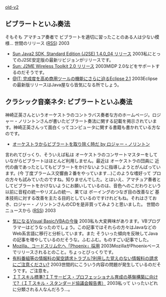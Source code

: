 [old-v2](ig030405-orig.html)

## ビブラートといふ奏法

そもそも アマチュア奏者で ビブラートを適切に習ったことのある人は少ない模様…
世間のリリース ([RSS](ig030405-release.xml)) 2003
* [Sun Java2 SDK, Standard Edition (J2SE) 1.4.0_04 リリース](http://java.sun.com/products/archive/j2se/1.4.0_04/)  2003私にとってのJ2SE安定版の最新リビジョンがリリースです。
* [Sun: J2ME Wireless Toolkit 2.0 リリース](http://java.sun.com/products/j2mewtoolkit/)  2003MIDP 2.0などをサポートするのだそうです。
* [@IT: 完成度を高め商用ツールの機能にさらに迫るEclipse 2.1](http://www.atmarkit.co.jp/fjava/products/eclipse21/eclipse21_1.html)  2003Eclipseの最新版リリースはJava屋なら皆気になる所でしょう。

## クラシック音楽ネタ: ビブラートといふ奏法

神崎正英さんというオーケストラのコントラバス奏者な方のホームページ。ロジャー・ノリントンさんが書いたビブラート奏法に関する記載を掲示されています。神崎正英さんって面白くってコンピュータに関する書籍も書かれている方なのです。

* [オーケストラからビブラートを取り除く時だ by ロジャー・ノリントン](http://www.kanzaki.com/norrington/roger-nyt200302.html)

言われてびっくり、そういえば私は オーケストラのコンサートマスターをしていながらビブラートはほとんど利用しません。最近は オーケストラの団員に 近代の曲であったとしてもビブラートをかけないように指導しようとがんばっています。(今 丁度ブラームス交響曲２番をやっています…)このような嗜好って プロの方々も試みていたのですね。知りませんでした。とはいえ、アマチュア奏者としてビブラートをかけないようにお願いしているのは、音色へのこだわりという以前に音程の統一やリズムの統一、果ては ボーイングのつなぎ目の改善など 基本技術に対する改善を主たる目的としているのですけれどもね。それはさておき、ロジャー・ノリントンさんのCDを是非買ってみようと思いました。
世間のニュースから ([RSS](ig030405-news.xml)) 2003
* [気になるVisual Basic/VBAの今後](http://itpro.nikkeibp.co.jp/free/ITPro/OPINION/20030331/1/)  2003私も大変興味があります。VBプログラマーはどうなったのでしょう。この記事ではそれらの方々はJavaなどのWeb系言語に移行と分析しています。また そういった傾向を反映してJavaの記事を増やしているのだそうな。ふむふむ。ものすごい記事でした。
* [Mozilla、コードスリム化へ「Phoenix」採用](http://www.zdnet.co.jp/news/0304/04/nebt_07.html)  2003MozillaがPhoenixベースでリリースされるとのこと。ちょっとびっくりです。
* [有料番組等の情報料の架空請求トラブル?利用した覚えのない情報料の請求にご注意ください?](http://www.soumu.go.jp/s-news/2003/030402_1.html)  2003世間的にこういう内容の問題が発生しているのだそうです。ご注意を。
* [ＩＴスキル標準?ＩＴサービス・プロフェッショナル育成の基盤構築に向けて?（ＩＴスキル・スタンダード協議会報告書）](http://www.meti.go.jp/report/data/g21226aj.html)  2003私って いったいどれに分類される人なんだろう…。